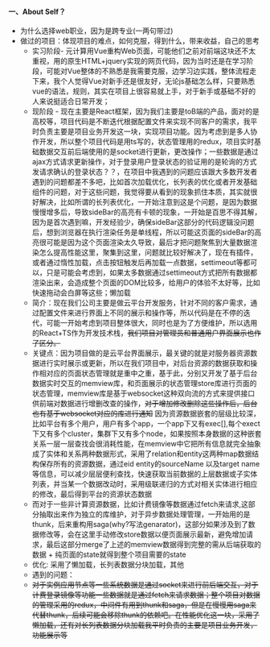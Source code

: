 #### 一、About Self？

- 为什么选择web职业，因为是跨专业(一两句带过)
- 做过的项目：体现项目的难点，如何克服，得到什么，带来收益，自己的思考
  - 实习阶段- 元计算用Vue重构Web页面，可能他们之前对前端这块还不太重视，用的原生HTML+jquery实现的网页代码，因为当时还是在学习阶段，可能对Vue整体的不熟悉是我需要克服，边学习边实践，整体流程走下来，我个人觉得Vue对新手还是很友好，无论js基础怎么样，只要熟悉vue的语法，规则，其实在项目上很容易就上手，对于新手或基础不好的人来说挺适合日常开发；
  - 现阶段 - 现在主要是React框架，因为我们主要是toB端的产品，面对的是高校等，项目代码是不断迭代根据配置文件来实现不同客户的需求，我平时负责主要是项目业务开发这一块，实现项目功能。因为考虑到是多人协作开发，所以整个项目代码是用ts写的，状态管理用的redux，项目实时基础数据交互前后端使用的是socket进行更新，更改操作；一些数据是通过ajax方式请求更新操作，对于登录用户登录状态的验证用的是轮询的方式发请求确认的登录状态？？，在项目中我遇到的问题应该跟大多数开发者遇到的问题都差不多吧，比如首次加载优化，长列表的优化或者开发基础组件的问题，对于这些问题，我觉得要从看到的现象抓住本质，其实就很好解决，比如所谓的长列表优化，一开始注意到这是个问题，是因为数据慢慢增多后，导致sideBar的高亮有卡顿的现象，一开始是百思不得其解，因为是首次遇到嘛，开发经验少，确保sideBar这部分的代码逻辑没问题后，想到浏览器在执行渲染任务是单线程，所以可能这页面的sideBar的高亮很可能是因为这个页面渲染太久导致，最后才把问题聚焦到大量数据渲染怎么提高性能这里，聚集到这里，问题就比较好解决了，现在有插件，或者通过惰性加载，点击按钮触发后再加载一点数据，settimeout等都可以，只是可能会考虑到，如果太多数据通过settimeout方式把所有数据都渲染出来，会造成整个页面的DOM比较多，给用户的体验不太好等，比如快速拖动会白屏等这些；懒加载
  - 简介：现在我们公司主要是做云平台开发服务，针对不同的客户需求，通过配置文件来进行界面上不同的展示和操作等，所以代码是在不停的迭代，可能一开始考虑到项目整体很大，同时也是为了方便维护，所以选用的React+TS作为开发技术栈，~~我们项目对管理员和普通用户界面展示也作了区分。~~
  - 关键点：因为项目做的是云平台界面展示，最关键的就是对服务器资源数据进行实时展示或更新，所以在我们项目中，对后台资源的数据获取和操作相对应的页面状态管理就是重中之重，基于此，分别又开发了基于后台数据实时交互的memview库，和页面展示的状态管理store库进行页面的状态管理，memview库是基于websocket这种双向流的方式来提供接口供前端对数据进行增删改查的操作，~~对于增加修改删除这些操作后，后台也有基于websocket对应的库进行通知~~ 因为资源数据嵌套的层级比较深，比如平台有多个用户，用户有多个app，一个app下又有exec[],每个exect下又有多个cluster，集群下又有多个node，如果按照本身数据的这种嵌套关系一层一层查找会很消耗性能，在memview中它把所有信息就完全抽象成了实体和关系两种数据形式，采用了relation和entity这两种map数据结构保存所有的资源数据，通过eid  entity的sourceName 以及target name等信息，可以减少层层便利查找，快速获取当前数据的上层数据或子实体列表，并当某一个数据改动时，采用级联递归的方式对相关实体进行相应的修改，最后得到平台的资源状态数据
  - 而对于一些非计算资源数据，比如计费镜像等数据通过fetch来请求,这部分抽取出来作为独立的库维护，对于异步数据处理管理，一开始用的是thunk，后来重构用saga(why?写法genarator)，这部分如果涉及到了数据修改等，会在这里手动修改store数据以便页面展示最新，避免增加请求，最后这部分merge了上述的memview数据得到完整的需从后端获取的数据 + 纯页面的state就得到整个项目需要的state
  - 优化: 采用了懒加载，长列表数据分块加载，其他
  - 遇到的问题：
  - ~~对于实例应用节点等一些系统数据是通过socket来进行前后端交互，对于计费登录镜像等功能一些数据就是通过fetch来请求数据；整个项目对数据的管理采用的redux，中间件有用到thunk和saga，但是在慢慢用saga来代替thunk，后续可能会移除thunk的依赖吧。在性能优化这一块，采用了懒加载，还有对长列表数据分块加载我平时负责的主要是项目业务开发，功能展示等~~
